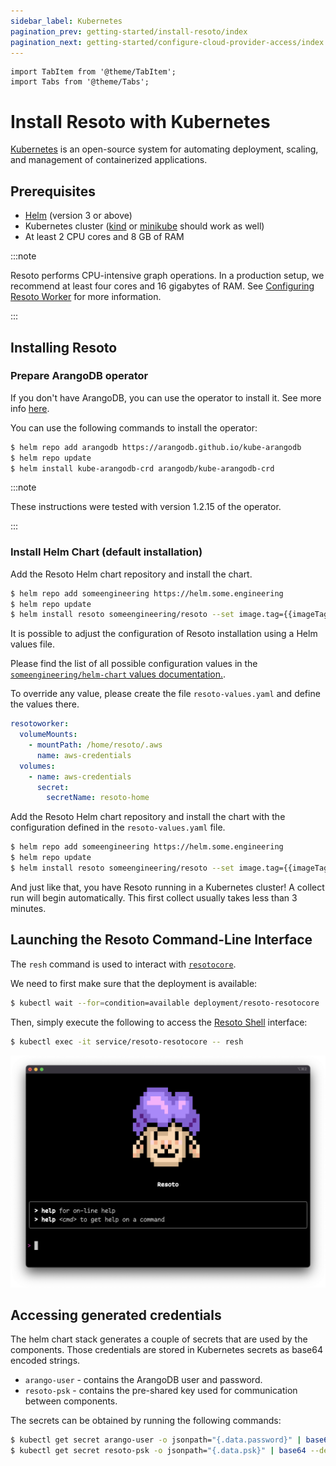 ```yaml
---
sidebar_label: Kubernetes
pagination_prev: getting-started/install-resoto/index
pagination_next: getting-started/configure-cloud-provider-access/index
---
```


```mdx-code-block
import TabItem from '@theme/TabItem';
import Tabs from '@theme/Tabs';
```

# Install Resoto with Kubernetes

[Kubernetes](https://kubernetes.io) is an open-source system for automating deployment, scaling, and management of containerized applications.

## Prerequisites

- [Helm](https://helm.sh) (version 3 or above)
- Kubernetes cluster ([kind](https://kind.sigs.k8s.io) or [minikube](https://minikube.sigs.k8s.io) should work as well)
- At least 2 CPU cores and 8 GB of RAM

:::note

Resoto performs CPU-intensive graph operations. In a production setup, we recommend at least four cores and 16 gigabytes of RAM. See [Configuring Resoto Worker](../../reference/configuration/worker.md#multi-core-machines) for more information.

:::

## Installing Resoto

### Prepare ArangoDB operator

If you don't have ArangoDB, you can use the operator to install it. See more info [here](https://arangodb.com/docs/stable/tutorials-kubernetes.html).

You can use the following commands to install the operator:

```bash
$ helm repo add arangodb https://arangodb.github.io/kube-arangodb
$ helm repo update
$ helm install kube-arangodb-crd arangodb/kube-arangodb-crd
```

:::note

These instructions were tested with version 1.2.15 of the operator.

:::

### Install Helm Chart (default installation)

<Tabs groupId="installation-method">
<TabItem value="default" label="Default Installation">

Add the Resoto Helm chart repository and install the chart.

```bash
$ helm repo add someengineering https://helm.some.engineering
$ helm repo update
$ helm install resoto someengineering/resoto --set image.tag={{imageTag}}
```

</TabItem>
<TabItem value="customized" label="Customized Installation">

It is possible to adjust the configuration of Resoto installation using a Helm values file.

Please find the list of all possible configuration values in the [`someengineering/helm-chart` values documentation.](https://github.com/someengineering/helm-charts/tree/main/someengineering/resoto#values).

To override any value, please create the file `resoto-values.yaml` and define the values there.

```yaml title="resoto-values.yaml  Example File."
resotoworker:
  volumeMounts:
    - mountPath: /home/resoto/.aws
      name: aws-credentials
  volumes:
    - name: aws-credentials
      secret:
        secretName: resoto-home
```

Add the Resoto Helm chart repository and install the chart with the configuration defined in the `resoto-values.yaml` file.

```bash
$ helm repo add someengineering https://helm.some.engineering
$ helm repo update
$ helm install resoto someengineering/resoto --set image.tag={{imageTag}} -f resoto-values.yaml
```

</TabItem>
</Tabs>

And just like that, you have Resoto running in a Kubernetes cluster! A collect run will begin automatically. This first collect usually takes less than 3 minutes.

## Launching the Resoto Command-Line Interface

The `resh` command is used to interact with [`resotocore`](../../concepts/components/core.md).

We need to first make sure that the deployment is available:

```bash
$ kubectl wait --for=condition=available deployment/resoto-resotocore
```

Then, simply execute the following to access the [Resoto Shell](../../concepts/components/shell.md) interface:

```bash
$ kubectl exec -it service/resoto-resotocore -- resh
```

![Resoto Shell](./img/resoto-shell.png)

## Accessing generated credentials

The helm chart stack generates a couple of secrets that are used by the components. Those credentials are stored in Kubernetes secrets as base64 encoded strings.

- `arango-user` - contains the ArangoDB user and password.
- `resoto-psk` - contains the pre-shared key used for communication between components.

The secrets can be obtained by running the following commands:

```bash
$ kubectl get secret arango-user -o jsonpath="{.data.password}" | base64 --decode
$ kubectl get secret resoto-psk -o jsonpath="{.data.psk}" | base64 --decode
```
